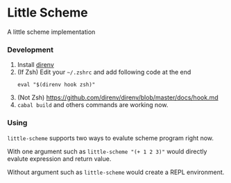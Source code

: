 # Little Scheme

A little scheme implementation

### Development

1. Install [direnv](https://github.com/direnv/direnv)
2. (If Zsh) Edit your `~/.zshrc` and add following code at the end
    ```
    eval "$(direnv hook zsh)"
    ```
2. (Not Zsh) https://github.com/direnv/direnv/blob/master/docs/hook.md
3. `cabal build` and others commands are working now.

### Using

`little-scheme` supports two ways to evalute scheme program right now.

With one argument such as `little-scheme "(+ 1 2 3)"` would directly evalute expression and return value.

Without argument such as `little-scheme` would create a REPL environment.
